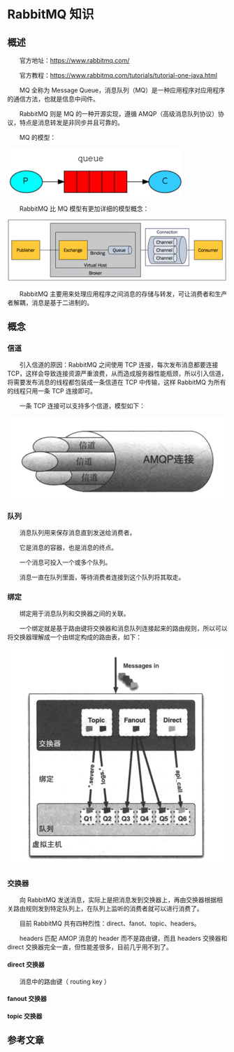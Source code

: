 # RabbitMQ 知识

## 概述

　　官方地址：https://www.rabbitmq.com/

　　官方教程：https://www.rabbitmq.com/tutorials/tutorial-one-java.html

　　MQ 全称为 Message Queue，消息队列（MQ）是一种应用程序对应用程序的通信方法，也就是信息中间件。

　　RabbitMQ 则是 MQ 的一种开源实现，遵循 AMQP（高级消息队列协议）协议，特点是消息转发是非同步并且可靠的。

　　MQ 的模型：

![](image/MQ模型.png)

　　RabbitMQ 比 MQ 模型有更加详细的模型概念：

![](image/rabbit模型.png)

　　RabbitMQ 主要用来处理应用程序之间消息的存储与转发，可让消费者和生产者解耦，消息是基于二进制的。

## 概念

### 信道

　　引入信道的原因：RabbitMQ 之间使用 TCP 连接，每次发布消息都要连接 TCP，这样会导致连接资源严重浪费，从而造成服务器性能瓶颈，所以引入信道，将需要发布消息的线程都包装成一条信道在 TCP 中传输，这样 RabbitMQ 为所有的线程只用一条 TCP 连接即可。

　　一条 TCP 连接可以支持多个信道，模型如下：

![](image/信道模型.png)

### 队列

　　消息队列用来保存消息直到发送给消费者。

　　它是消息的容器，也是消息的终点。

　　一个消息可投入一个或多个队列。

　　消息一直在队列里面，等待消费者连接到这个队列将其取走。

### 绑定

　　绑定用于消息队列和交换器之间的关联。

　　一个绑定就是基于路由键将交换器和消息队列连接起来的路由规则，所以可以将交换器理解成一个由绑定构成的路由表，如下：

![](image/绑定图.png)

### 交换器

　　向 RabbitMQ 发送消息，实际上是把消息发到交换器上，再由交换器根据相关路由规则发到特定队列上，在队列上监听的消费者就可以进行消费了。

　　目前 RabbitMQ 共有四种烈性：direct、fanot、topic、headers。

　　headers 匹配 AMOP 消息的 header 而不是路由键，而且 headers 交换器和 direct 交换器完全一直，但性能差很多，目前几乎用不到了。

#### direct 交换器

　　消息中的路由键（ routing key ）

#### fanout 交换器



#### topic 交换器





## 参考文章

